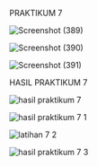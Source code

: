 PRAKTIKUM 7

![Screenshot (389)](https://github.com/user-attachments/assets/334efa47-0693-4e9d-a7a2-efced5f5abca)

![Screenshot (390)](https://github.com/user-attachments/assets/aeb87e3f-236f-4ed8-a4aa-cae27bf40df6)

![Screenshot (391)](https://github.com/user-attachments/assets/892351ea-6f99-428b-a442-3cca6d4ecb6f)





HASIL PRAKTIKUM 7

![hasil praktikum 7](https://github.com/user-attachments/assets/0d45b741-d093-4c33-b1ed-d64a22df90c3)

![hasil praktikum 7 1](https://github.com/user-attachments/assets/c1ac4601-1f8e-4ebb-a262-8c9227f533a2)

![latihan 7 2](https://github.com/user-attachments/assets/3550de78-a682-49f8-b722-11efbd90920b)

![hasil praktikum 7 3](https://github.com/user-attachments/assets/fe379c5d-6b90-45f4-a54a-d9e89e054c52)




